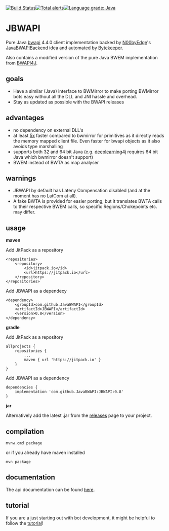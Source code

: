 [![Build Status](https://travis-ci.org/JavaBWAPI/JBWAPI.svg?branch=develop)](https://travis-ci.org/JavaBWAPI/JBWAPI)[![Total alerts](https://img.shields.io/lgtm/alerts/g/JavaBWAPI/JBWAPI.svg?logo=lgtm&logoWidth=18)](https://lgtm.com/projects/g/JavaBWAPI/JBWAPI/alerts/)[![Language grade: Java](https://img.shields.io/lgtm/grade/java/g/JavaBWAPI/JBWAPI.svg?logo=lgtm&logoWidth=18)](https://lgtm.com/projects/g/JavaBWAPI/JBWAPI/context:java)
# JBWAPI
Pure Java [bwapi](https://github.com/bwapi/bwapi) 4.4.0 client implementation backed by [N00byEdge](https://github.com/N00byEdge)'s [JavaBWAPIBackend](https://github.com/N00byEdge/JavaBWAPIBackend) idea and automated by [Bytekeeper](https://github.com/Bytekeeper).

Also contains a modified version of the pure Java BWEM implementation from [BWAPI4J](https://github.com/OpenBW/BWAPI4J).

## goals
 - Have a similar (Java) interface to BWMirror to make porting BWMirror bots easy without all the DLL and JNI hassle and overhead.
 - Stay as updated as possible with the BWAPI releases

## advantages
 - no dependency on external DLL's
 - at least [5x](https://github.com/JavaBWAPI/JBWAPI/issues/17) faster compared to bwmirror for primitives as it directly reads the memory mapped client file. Even faster for bwapi objects as it also avoids type marshalling
 - supports both 32 and 64 bit Java (e.g. [deeplearning4j](https://deeplearning4j.org/) requires 64 bit Java which bwmirror doesn't support)
 - BWEM instead of BWTA as map analyser

## warnings
 - JBWAPI by default has Lateny Compensation disabled (and at the moment has no LatCom at all).
 - A fake BWTA is provided for easier porting, but it translates BWTA calls to their respective BWEM calls, so specific Regions/Chokepoints etc. may differ.

## usage
**maven**

Add JitPack as a repository
```
<repositories>
    <repository>
        <id>jitpack.io</id>
        <url>https://jitpack.io</url>
    </repository>
</repositories>
```
Add JBWAPI as a dependecy
```
<dependency>
    <groupId>com.github.JavaBWAPI</groupId>
    <artifactId>JBWAPI</artifactId>
    <version>0.8</version>
</dependency>
```

**gradle**

Add JitPack as a repository
```
allprojects {
    repositories {
        ...
        maven { url 'https://jitpack.io' }
    }
}
```
Add JBWAPI as a dependency
```
dependencies {
    implementation 'com.github.JavaBWAPI:JBWAPI:0.8'
}
```

**jar**

Alternatively add the latest .jar from the [releases](https://github.com/JavaBWAPI/JBWAPI/releases) page to your project.

## compilation
`mvnw.cmd package`

or if you already have maven installed

`mvn package`

## documentation

The api documentation can be found [here](https://javabwapi.github.io/JBWAPI/).

## tutorial

If you are a just starting out with bot development, it might be helpful to follow the [tutorial](https://github.com/JavaBWAPI/Java-BWAPI-Tutorial/wiki)!

